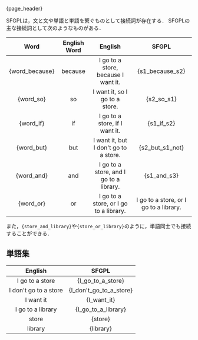 {page_header}

SFGPLは，文と文や単語と単語を繋ぐものとして接続詞が存在する．
SFGPLの主な接続詞として次のようなものがある．

|Word|English Word|English|SFGPL|
|:-:|:-:|:-:|:-:|
|{word_because}|because|I go to a store, because I want it.|{s1_because_s2}|
|{word_so}|so|I want it, so I go to a store.|{s2_so_s1}|
|{word_if}|if|I go to a store, if I want it.|{s1_if_s2}|
|{word_but}|but|I want it, but I don't go to a store.|{s2_but_s1_not}|
|{word_and}|and|I go to a store, and I go to a library.|{s1_and_s3}|
|{word_or}|or|I go to a store, or I go to a library.|I go to a store, or I go to a library.|{s1_or_s3}|

また，```{store_and_library}```や```{store_or_library}```のように，単語同士でも接続することができる．

## 単語集

|English|SFGPL|
|:-:|:-:|
|I go to a store|{I_go_to_a_store}|
|I don't go to a store|{I_don't_go_to_a_store}|
|I want it|{I_want_it}|
|I go to a library|{I_go_to_a_library}|
|store|{store}|
|library|{library}|
